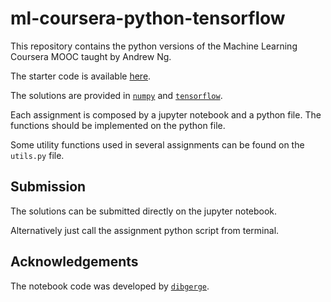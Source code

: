 # ml-coursera-python-tensorflow

This repository contains the python versions of the Machine Learning Coursera MOOC taught by Andrew Ng.

The starter code is available [here](https://github.com/claramatos/ml-coursera-python-tensorflow).

The solutions are provided in [`numpy`](https://github.com/claramatos/ml-coursera-python-tensorflow/tree/solutions-numpy) and [`tensorflow`](https://github.com/claramatos/ml-coursera-python-tensorflow/tree/solutions-tensorflow).

Each assignment is composed by a jupyter notebook and a python file.
The functions should be implemented on the python file.

Some utility functions used in several assignments can be found on the `utils.py` file.

## Submission

The solutions can be submitted directly on the jupyter notebook.

Alternatively just call the assignment python script from terminal.


## Acknowledgements
The notebook code was developed by [`dibgerge`](https://github.com/dibgerge/ml-coursera-python-assignments).